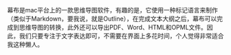 幕布是mac平台上的一款思维导图软件，有趣的是，它使用一种标记语言来制作（类似于Markdown，要我说，就是Outline），在完成文本大纲之后，幕布可以完成到思维导图的转换，此外还可以导出PDF、Word、HTML和OPML文件。因此，我们只要专注于文字表达即可，不需要在界面上多花时间，个人觉得非常适合我这种懒人。
